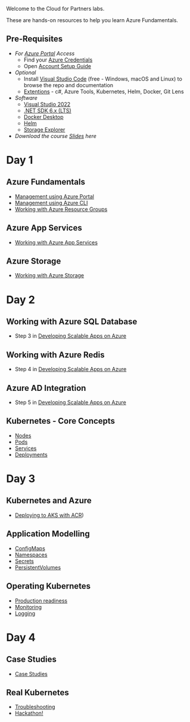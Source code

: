 Welcome to the Cloud for Partners labs.

These are hands-on resources to help you learn Azure Fundamentals.

## Pre-Requisites
- _For [Azure Portal](https://portal.azure.com) Access_
    - Find your [Azure Credentials](https://docs.google.com/spreadsheets/d/154uyiBn-v6GGdCuf3qvQ28maXLrY80CQMu3jFqCP684/edit?usp=sharing)
    - Open [Account Setup Guide](https://docs.google.com/document/d/1oJkt2yoh9kCQBzdKHfNGq_xTVzslvAxsk6G0YFbdM5s/edit?usp=sharing)
- _Optional_
    - Install [Visual Studio Code](https://code.visualstudio.com) (free - Windows, macOS and Linux) to browse the repo and documentation
    - [Extentions](https://code.visualstudio.com/docs/editor/extension-marketplace) - c#, Azure Tools, Kubernetes, Helm, Docker, Git Lens
- _Software_
    - [Visual Studio 2022](https://visualstudio.microsoft.com/vs/)
    - [.NET SDK 6.x (LTS)](https://dotnet.microsoft.com/en-us/download/dotnet/6.0)
    - [Docker Desktop](https://www.docker.com/products/docker-desktop)
    - [Helm](https://helm.sh/docs/intro/install/) 
    - [Storage Explorer](https://azure.microsoft.com/en-us/features/storage-explorer/)
- _Download the course [Slides](https://drive.google.com/drive/folders/1-Uw1UlYwSCWoQz62NmMZn93eYkVXf032?usp=sharing) here_


# Day 1

## Azure Fundamentals

- [Management using Azure Portal](labs/management/azureportal/README.md)
- [Management using Azure CLI](labs/management/azurecli/README.md)
- [Working with Azure Resource Groups](labs/resourcegroups/README.md)

## Azure App Services

- [Working with Azure App Services](labs/paas/README.md)

## Azure Storage
  
- [Working with Azure Storage](labs/storage/README.md)

# Day 2

## Working with Azure SQL Database
  
- Step 3 in [Developing Scalable Apps on Azure](labs/paas/README.md)

## Working with Azure Redis
  
- Step 4 in [Developing Scalable Apps on Azure](labs/paas/README.md)


## Azure AD Integration
- Step 5 in [Developing Scalable Apps on Azure](labs/paas/README.md)

## Kubernetes - Core Concepts

- [Nodes](labs/aks/nodes/README.md)
- [Pods](labs/aks/pods/README.md)
- [Services](labs/aks/services/README.md)
- [Deployments](labs/aks/deployments/README.md)


# Day 3
## Kubernetes and Azure
- [Deploying to AKS with ACR](https://github.com/Developing-Scalable-Apps-using-Azure/Core-Kubernetes))

## Application Modelling

- [ConfigMaps](labs/configmaps/README.md)
- [Namespaces](labs/namespaces/README.md)
- [Secrets](labs/secrets/README.md)
- [PersistentVolumes](labs/persistentvolumes/README.md)

## Operating Kubernetes

- [Production readiness](labs/productionizing/README.md)
- [Monitoring](labs/monitoring/README.md)
- [Logging](labs/logging/README.md)


# Day 4
## Case Studies
- [Case Studies](casestudies/README.md)

## Real Kubernetes

- [Troubleshooting](labs/troubleshooting/README.md)
- [Hackathon!](hackathon/README.md)
